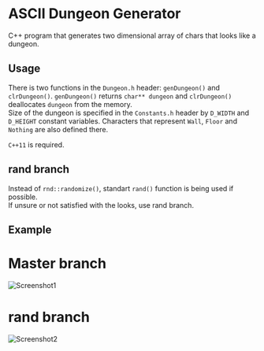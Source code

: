 # ASCII Dungeon Generator
C++ program that generates two dimensional array of chars that looks like a dungeon. 

## Usage
There is two functions in the `Dungeon.h` header: `genDungeon()` and `clrDungeon()`. `genDungeon()` returns `char** dungeon` and `clrDungeon()` deallocates `dungeon` from the memory.  
Size of the dungeon is specified in the `Constants.h` header by `D_WIDTH` and `D_HEIGHT` constant variables. Characters that represent `Wall`, `Floor` and `Nothing` are also defined there.  
  
`C++11` is required.

## rand branch
Instead of `rnd::randomize()`, standart `rand()` function is being used if possible.  
If unsure or not satisfied with the looks, use rand branch.

## Example
# Master branch
![Screenshot1](https://github.com/7Y3RPXK3ETDCNRDD/dungeon_generator/blob/screenshots/Screenshots/example.png)

# rand branch
![Screenshot2](https://github.com/7Y3RPXK3ETDCNRDD/dungeon_generator/blob/screenshots/Screenshots/2015-08-14-1439496514.png)
